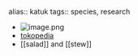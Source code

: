 alias:: katuk
tags:: species, research

- ![image.png](https://peach-geographical-bat-397.mypinata.cloud/ipfs/QmXrcD1me6sSLuJ8nL6ZMNSRdQW7xUuLnuTNErynzFQGN7)
- [tokopedia](https://www.tokopedia.com/kebunpetanimalang/bibit-daun-katuk-katu-sayur-tanaman-herbal-pelancar-asi-hidup-super?extParam=whid%3D11247721)
- [[salad]] and [[stew]]